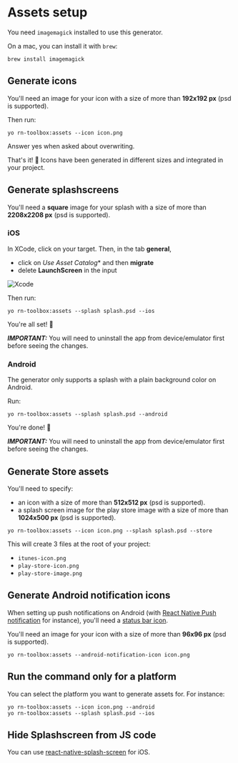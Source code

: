 # Assets setup

You need `imagemagick` installed to use this generator.

On a mac, you can install it with `brew`:
```
brew install imagemagick
```

## Generate icons
You'll need an image for your icon with a size of more than **192x192 px** (psd is supported).

Then run:
```
yo rn-toolbox:assets --icon icon.png
```
Answer yes when asked about overwriting.

That's it! :balloon:
Icons have been generated in different sizes and integrated in your project.

## Generate splashscreens

You'll need a **square** image for your splash with a size of more than **2208x2208 px** (psd is supported).

### iOS

In XCode, click on your target.
Then, in the tab **general**,
- click on *Use Asset Catalog** and then **migrate**
- delete **LaunchScreen** in the input

![Xcode](https://raw.githubusercontent.com/bamlab/generator-rn-toolbox/master/generators/assets/xcode.png)

Then run:
```
yo rn-toolbox:assets --splash splash.psd --ios
```

You're all set! :dancer:

***IMPORTANT:*** You will need to uninstall the app from device/emulator first before seeing the changes.

### Android

The generator only supports a splash with a plain background color on Android.

Run:
```
yo rn-toolbox:assets --splash splash.psd --android
```

You're done! :dancer:

***IMPORTANT:*** You will need to uninstall the app from device/emulator first before seeing the changes.


## Generate Store assets

You'll need to specify:
  - an icon with a size of more than **512x512 px**  (psd is supported).
  - a splash screen image for the play store image with a size of more than **1024x500 px** (psd is supported).

```
yo rn-toolbox:assets --icon icon.png --splash splash.psd --store
```

This will create 3 files at the root of your project:
  - `itunes-icon.png`
  - `play-store-icon.png`
  - `play-store-image.png`

## Generate Android notification icons

When setting up push notifications on Android (with [React Native Push notification](https://github.com/zo0r/react-native-push-notification) for instance), you'll need a [status bar icon](https://developer.android.com/guide/practices/ui_guidelines/icon_design_status_bar.html).

You'll need an image for your icon with a size of more than **96x96 px** (psd is supported).
```
yo rn-toolbox:assets --android-notification-icon icon.png
```

## Run the command only for a platform
You can select the platform you want to generate assets for. For instance:
```
yo rn-toolbox:assets --icon icon.png --android
yo rn-toolbox:assets --splash splash.psd --ios
```

## Hide Splashscreen from JS code

You can use [react-native-splash-screen](https://github.com/crazycodeboy/react-native-splash-screen) for iOS.
